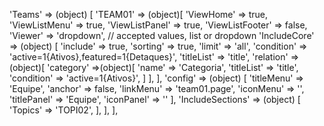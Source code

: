 <!-- IDEAL CONFIGURATION FOR THE MODEL -->

'Teams' => (object) [
            'TEAM01' => (object)[
                'ViewHome' => true,
                'ViewListMenu' => true,
                'ViewListPanel' => true,
                'ViewListFooter' => false,
                'Viewer' => 'dropdown', // accepted values, list or dropdown
                'IncludeCore' => (object) [
                    'include' => true,
                    'sorting' => true,
                    'limit' => 'all',
                    'condition' => 'active=1{Ativos},featured=1{Detaques}',
                    'titleList' => 'title',
                    'relation' => (object)[
                        'category' =>(object)[
                            'name' => 'Categoria',
                            'titleList' => 'title',
                            'condition' => 'active=1{Ativos}',
                        ]
                    ],
                ],
                'config' => (object) [
                    'titleMenu' => 'Equipe',
                    'anchor' =>  false,
                    'linkMenu' => 'team01.page',
                    'iconMenu' => '',
                    'titlePanel' => 'Equipe',
                    'iconPanel' => ''
                ],
                'IncludeSections' => (object) [
                    'Topics' => 'TOPI02',
                ],
            ],
        ],